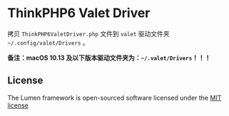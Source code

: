 # ThinkPHP6 Valet Driver

拷贝 `ThinkPHP6ValetDriver.php` 文件到 `valet` 驱动文件夹 `~/.config/valet/Drivers` 。

**备注：macOS 10.13 及以下版本驱动文件夹为：`~/.valet/Drivers`！！！**

## License

The Lumen framework is open-sourced software licensed under the [MIT license](http://opensource.org/licenses/MIT)
